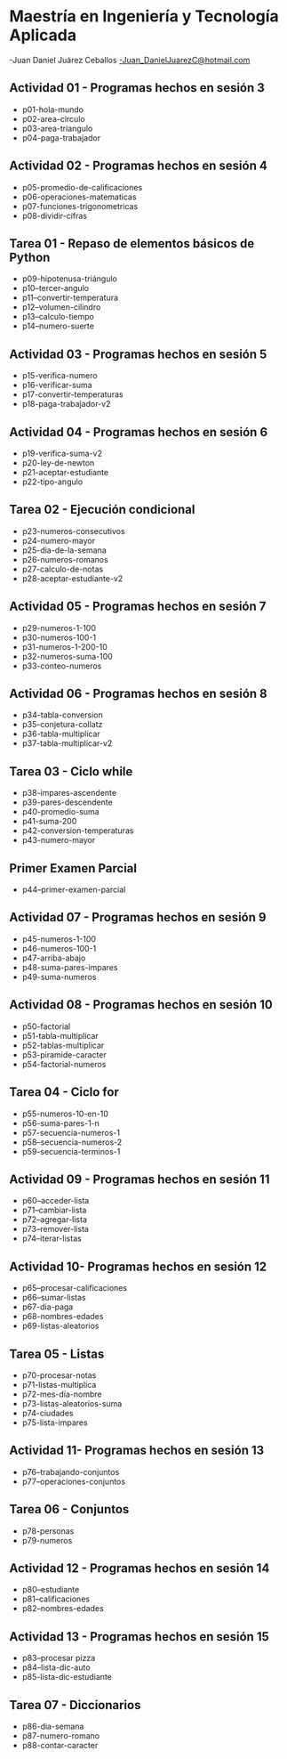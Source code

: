 # Maestría en Ingeniería y Tecnología Aplicada

-Juan Daniel Juárez Ceballos
-Juan_DanielJuarezC@hotmail.com

## Actividad 01 - Programas hechos en sesión 3
- p01-hola-mundo
- p02-area-circulo
- p03-area-triangulo
- p04-paga-trabajador


## Actividad 02 - Programas hechos en sesión 4
- p05-promedio-de-calificaciones 
- p06-operaciones-matematicas
- p07-funciones-trigonometricas
- p08-dividir-cifras

## Tarea 01 - Repaso de elementos básicos de Python
- p09-hipotenusa-triángulo 
- p10–tercer-angulo
- p11–convertir-temperatura 
- p12–volumen-cilindro
- p13–calculo-tiempo
- p14–numero-suerte

## Actividad 03 - Programas hechos en sesión 5
- p15-verifica-numero
- p16-verificar-suma
- p17-convertir-temperaturas
- p18-paga-trabajador-v2

## Actividad 04 - Programas hechos en sesión 6
- p19-verifica-suma-v2
- p20-ley-de-newton
- p21-aceptar-estudiante
- p22-tipo-angulo

## Tarea 02 - Ejecución condicional
- p23-numeros-consecutivos
- p24-numero-mayor
- p25-dia-de-la-semana
- p26-numeros-romanos
- p27-calculo-de-notas
- p28-aceptar-estudiante-v2

## Actividad 05 - Programas hechos en sesión 7
- p29-numeros-1-100
- p30-numeros-100-1
- p31-numeros-1-200-10 
- p32-numeros-suma-100 
- p33-conteo-numeros

## Actividad 06 - Programas hechos en sesión 8
- p34-tabla-conversion
- p35-conjetura-collatz
- p36-tabla-multiplicar
- p37-tabla-multiplicar-v2

## Tarea 03 - Ciclo while
- p38-impares-ascendente
- p39-pares-descendente
- p40-promedio-suma
- p41-suma-200
- p42-conversion-temperaturas
- p43-numero-mayor

## Primer Examen Parcial
- p44–primer-examen-parcial

## Actividad 07 - Programas hechos en sesión 9
- p45-numeros-1-100 
- p46-numeros-100-1 
- p47-arriba-abajo
- p48-suma-pares-impares
- p49-suma-numeros

## Actividad 08 - Programas hechos en sesión 10
- p50-factorial
- p51-tabla-multiplicar
- p52-tablas-multiplicar
- p53-piramide-caracter
- p54-factorial-numeros

## Tarea 04 - Ciclo for
- p55-numeros-10-en-10
- p56-suma-pares-1-n
- p57-secuencia-numeros-1
- p58–secuencia-numeros-2
- p59-secuencia-terminos-1

## Actividad 09 - Programas hechos en sesión 11
- p60–acceder-lista
- p71–cambiar-lista
- p72–agregar-lista
- p73–remover-lista
- p74–iterar-listas

## Actividad 10- Programas hechos en sesión 12
- p65–procesar-calificaciones
- p66–sumar-listas
- p67-dia-paga
- p68-nombres-edades
- p69-listas-aleatorios

## Tarea 05 - Listas
- p70-procesar-notas
- p71-listas-multiplica
- p72-mes-día-nombre
- p73-listas-aleatorios-suma
- p74-ciudades
- p75-lista-impares

## Actividad 11- Programas hechos en sesión 13
- p76–trabajando-conjuntos
- p77–operaciones-conjuntos

## Tarea 06 - Conjuntos
- p78-personas
- p79-numeros

## Actividad 12 - Programas hechos en sesión 14
- p80–estudiante
- p81–calificaciones
- p82–nombres-edades

## Actividad 13 - Programas hechos en sesión 15
- p83–procesar pizza
- p84–lista-dic-auto
- p85-lista-dic-estudiante

## Tarea 07 - Diccionarios
- p86-dia-semana
- p87-numero-romano
- p88-contar-caracter